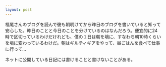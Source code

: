 ```yaml
---
layout: post
---
```


福尾さんのブログを読んで彼も朝明けてから昨日のブログを書いていると知って安心した。昨日のことと今日のことを分けているのはなんだろう。便宜的に24時で区切っているわけだけれども、僕の１日は朝を境に、すなわち朝10時くらいを境に変わっているわけだ。朝はギルティギアをやって、昼ごはんを食べて仕事に行って...

ネットに公開している日記には書けることと書けないことがある。